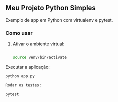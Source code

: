 ## Meu Projeto Python Simples

Exemplo de app em Python com virtualenv e pytest.

### Como usar

1. Ativar o ambiente virtual:

   ```bash

   source venv/bin/activate

   ```

Executar a aplicação:

```bash
python app.py

Rodar os testes:

pytest
```
